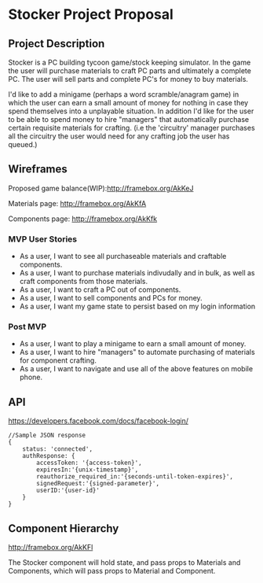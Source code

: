 # Stocker Project Proposal

## Project Description

Stocker is a PC building tycoon game/stock keeping simulator. In the game the user will purchase materials to craft PC parts and ultimately a complete PC. The user will sell parts and complete PC's for money to buy materials. 

I'd like to add a minigame (perhaps a word scramble/anagram game) in which the user can earn a small amount of money for nothing in case they spend themselves into a unplayable situation. In addition I'd like for the user to be able to spend money to hire "managers" that automatically purchase certain requisite materials for crafting. (i.e the 'circuitry' manager purchases all the circuitry the user would need for any crafting job the user has queued.)

## Wireframes

Proposed game balance(WIP):http://framebox.org/AkKeJ

Materials page: http://framebox.org/AkKfA

Components page: http://framebox.org/AkKfk

### MVP User Stories

* As a user, I want to see all purchaseable materials and craftable components.
* As a user, I want to purchase materials indivudally and in bulk, as well as craft components from those materials.
* As a user, I want to craft a PC out of components.
* As a user, I want to sell components and PCs for money.
* As a user, I want my game state to persist based on my login information

### Post MVP

* As a user, I want to play a minigame to earn a small amount of money.
* As a user, I want to hire "managers" to automate purchasing of materials for component crafting.
* As a user, I want to navigate and use all of the above features on mobile phone.

## API

https://developers.facebook.com/docs/facebook-login/
```
//Sample JSON response
{
    status: 'connected',
    authResponse: {
        accessToken: '{access-token}',
        expiresIn:'{unix-timestamp}',
        reauthorize_required_in:'{seconds-until-token-expires}',
        signedRequest:'{signed-parameter}',
        userID:'{user-id}'
    }
}
```
## Component Hierarchy

http://framebox.org/AkKFl

The Stocker component will hold state, and pass props to Materials and Components, which will pass props to Material and Component.

